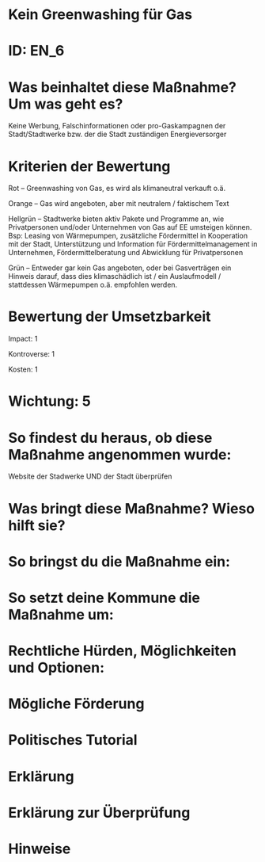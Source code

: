 # Kein Greenwashing für Gas
# ID: EN_6
# Was beinhaltet diese Maßnahme? Um was geht es?

Keine Werbung, Falschinformationen oder pro-Gaskampagnen der Stadt/Stadtwerke bzw. der die Stadt zuständigen Energieversorger

# Kriterien der Bewertung

Rot – Greenwashing von Gas, es wird als klimaneutral verkauft o.ä.

Orange – Gas wird angeboten, aber mit neutralem / faktischem Text

Hellgrün – Stadtwerke bieten aktiv Pakete und Programme an, wie Privatpersonen und/oder Unternehmen von Gas auf EE umsteigen können. Bsp: Leasing von Wärmepumpen, zusätzliche Fördermittel in Kooperation mit der Stadt, Unterstützung und Information für Fördermittelmanagement in Unternehmen, Fördermittelberatung und Abwicklung für Privatpersonen

Grün – Entweder gar kein Gas angeboten, oder bei Gasverträgen ein Hinweis darauf, dass dies klimaschädlich ist / ein Auslaufmodell / stattdessen Wärmepumpen o.ä. empfohlen werden.

# Bewertung der Umsetzbarkeit

Impact: 1

Kontroverse: 1

Kosten: 1
# Wichtung: 5
# So findest du heraus, ob diese Maßnahme angenommen wurde:
Website der Stadwerke UND der Stadt überprüfen
# Was bringt diese Maßnahme? Wieso hilft sie?

# So bringst du die Maßnahme ein:

# So setzt deine Kommune die Maßnahme um:

# Rechtliche Hürden, Möglichkeiten und Optionen:

# Mögliche Förderung

# Politisches Tutorial

# Erklärung

# Erklärung zur Überprüfung

# Hinweise
